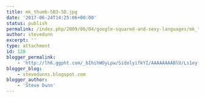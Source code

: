 ```yaml
---
title: mk_thumb-5B3-5D.jpg
date: '2017-06-24T14:25:06+00:00'
status: publish
permalink: /index.php/2009/06/04/google-squared-and-sexy-languages/mk_thumb-5b3-5d-jpg
author: stevedunn
excerpt: ''
type: attachment
id: 128
blogger_permalink:
    - 'http://lh6.ggpht.com/_bIhihWOyLpw/SidolyifkYI/AAAAAAAABlU/Ls1eyf1lBR0/mk_thumb%5B3%5D.jpg'
blogger_blog:
    - stevedunns.blogspot.com
blogger_author:
    - 'Steve Dunn'
---
```

<!DOCTYPE html PUBLIC "-//W3C//DTD HTML 4.0 Transitional//EN" "http://www.w3.org/TR/REC-html40/loose.dtd">
<?xml encoding="UTF-8">
